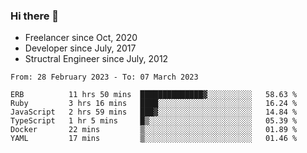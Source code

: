 ### Hi there 👋

- Freelancer since Oct, 2020
- Developer since July, 2017
- Structral Engineer since July, 2012

<!--START_SECTION:waka-->

```text
From: 28 February 2023 - To: 07 March 2023

ERB          11 hrs 50 mins  ██████████████▓░░░░░░░░░░   58.63 %
Ruby         3 hrs 16 mins   ████░░░░░░░░░░░░░░░░░░░░░   16.24 %
JavaScript   2 hrs 59 mins   ███▓░░░░░░░░░░░░░░░░░░░░░   14.84 %
TypeScript   1 hr 5 mins     █▒░░░░░░░░░░░░░░░░░░░░░░░   05.39 %
Docker       22 mins         ▒░░░░░░░░░░░░░░░░░░░░░░░░   01.89 %
YAML         17 mins         ▒░░░░░░░░░░░░░░░░░░░░░░░░   01.46 %
```

<!--END_SECTION:waka-->
